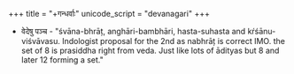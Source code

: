 +++
title = "+गन्धर्वाः"
unicode_script = "devanagari"
+++

- वेदेषु पञ्च - "śvāna-bhrāț, anghāri-bambhāri, hasta-suhasta and kŕśānu-viśvāvasu. Indologist proposal for the 2nd as nabhrāț is correct IMO. the set of 8 is prasiddha right from veda. Just like lots of ādityas but 8 and later 12 forming a set."